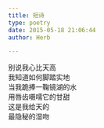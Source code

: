 ```yaml
---  
title: 短诗  
type: poetry  
date: 2015-05-18 21:06:44  
author: Herb  

---  
```

别说我心比天高  
我知道如何脚踏实地  
当我跪捧一鞠镜湖的水  
用唇齿嗫嚅它的甘甜  
这是我给天的  
最隐秘的湿吻